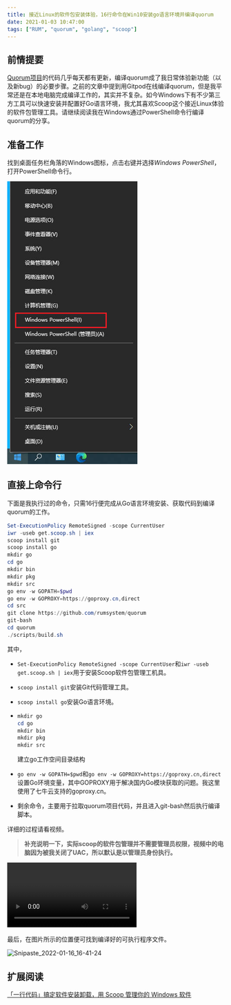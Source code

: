 ```yaml
---
title: 接近Linux的软件包安装体验，16行命令在Win10安装go语言环境并编译quorum
date: 2021-01-03 10:47:00
tags: ["RUM", "quorum", "golang", "scoop"]
---
```


## 前情提要

[Quorum项目](https://github.com/rumsystem/quorum)的代码几乎每天都有更新，编译quorum成了我日常体验新功能（以及新bug）的必要步骤。之前的文章中提到用Gitpod在线编译quorum，但是我平常还是在本地电脑完成编译工作的，其实并不复杂。如今Windows下有不少第三方工具可以快速安装并配置好Go语言环境，我尤其喜欢Scoop这个接近Linux体验的软件包管理工具。请继续阅读我在Windows通过PowerShell命令行编译quorum的分享。

## 准备工作

找到桌面任务栏角落的Windows图标，点击右键并选择*Windows PowerShell*，打开PowerShell命令行。

![Snipaste_2022-01-16_15-26-56](images/compile-quorum-windows-command-line-01.jpg)

## 直接上命令行

下面是我执行过的命令，只需16行便完成从Go语言环境安装、获取代码到编译quorum的工作。

```powershell
Set-ExecutionPolicy RemoteSigned -scope CurrentUser
iwr -useb get.scoop.sh | iex
scoop install git
scoop install go
mkdir go
cd go
mkdir bin
mkdir pkg
mkdir src
go env -w GOPATH=$pwd
go env -w GOPROXY=https://goproxy.cn,direct
cd src
git clone https://github.com/rumsystem/quorum
git-bash
cd quorum
./scripts/build.sh
```
其中，

- `Set-ExecutionPolicy RemoteSigned -scope CurrentUser`和`iwr -useb get.scoop.sh | iex`用于安装Scoop软件包管理工机具。

- `scoop install git`安装Git代码管理工具。

- `scoop install go`安装Go语言环境。

- ```powershell
  mkdir go
  cd go
  mkdir bin
  mkdir pkg
  mkdir src
  ```
  建立go工作空间目录结构

- `go env -w GOPATH=$pwd`和`go env -w GOPROXY=https://goproxy.cn,direct`设置Go环境变量，其中GOPROXY用于解决国内Go模块获取的问题。我这里使用了七牛云支持的goproxy.cn。

- 剩余命令，主要用于拉取quorum项目代码，并且进入git-bash然后执行编译脚本。

详细的过程请看视频。

> **补充说明一下，实际scoop的软件包管理并不需要管理员权限，视频中的电脑因为被我关闭了UAC，所以默认是以管理员身份执行。**

<video src="images/windows-compile-quorum.mp4"></video>

最后，在图片所示的位置便可找到编译好的可执行程序文件。

![Snipaste_2022-01-16_16-41-24](images/compile-quorum-windows-command-line-02.jpg)

## 扩展阅读

[「一行代码」搞定软件安装卸载，用 Scoop 管理你的 Windows 软件](https://sspai.com/post/52496)


